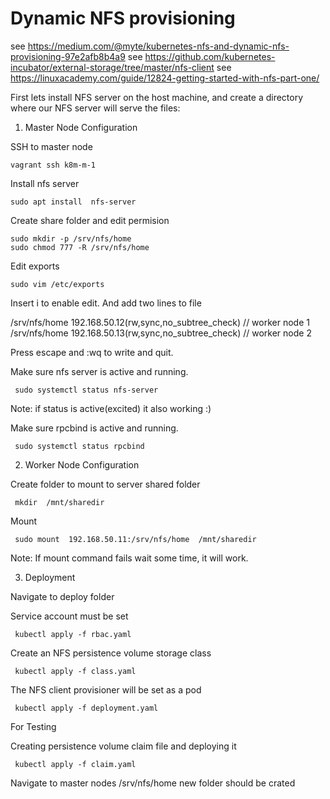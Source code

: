 # Dynamic NFS provisioning

see https://medium.com/@myte/kubernetes-nfs-and-dynamic-nfs-provisioning-97e2afb8b4a9
see https://github.com/kubernetes-incubator/external-storage/tree/master/nfs-client
see https://linuxacademy.com/guide/12824-getting-started-with-nfs-part-one/

First lets install NFS server on the host machine, and create a directory where our NFS server will serve the files:

1. Master Node Configuration

SSH to master node

```console 
vagrant ssh k8m-m-1
```

Install nfs server

```console 
sudo apt install  nfs-server
```

Create share folder and edit permision

```console 
sudo mkdir -p /srv/nfs/home
sudo chmod 777 -R /srv/nfs/home
```

Edit exports

```console 
sudo vim /etc/exports
```
Insert i to enable edit. And add two lines to file

/srv/nfs/home      192.168.50.12(rw,sync,no_subtree_check) // worker node 1
/srv/nfs/home      192.168.50.13(rw,sync,no_subtree_check) // worker node 2

Press escape and :wq to write and quit.

Make sure nfs server is active and running. 

```console 
 sudo systemctl status nfs-server
```
Note: if status is active(excited) it also working :) 

Make sure rpcbind is active and running. 

```console 
 sudo systemctl status rpcbind
```

2. Worker Node Configuration

Create folder to mount to server shared folder

 ```console 
  mkdir  /mnt/sharedir
```

Mount 

 ```console 
  sudo mount  192.168.50.11:/srv/nfs/home  /mnt/sharedir
```

Note: If mount command fails wait some time, it will work.


3. Deployment

Navigate to deploy folder

Service account must be set 

 ```console 
  kubectl apply -f rbac.yaml
```

Create an NFS persistence volume storage class

 ```console 
  kubectl apply -f class.yaml 
```

The NFS client provisioner will be set as a pod

 ```console 
  kubectl apply -f deployment.yaml
```
For Testing

Creating persistence volume claim file and deploying it

 ```console 
  kubectl apply -f claim.yaml
```

Navigate to master nodes /srv/nfs/home new folder should be crated
